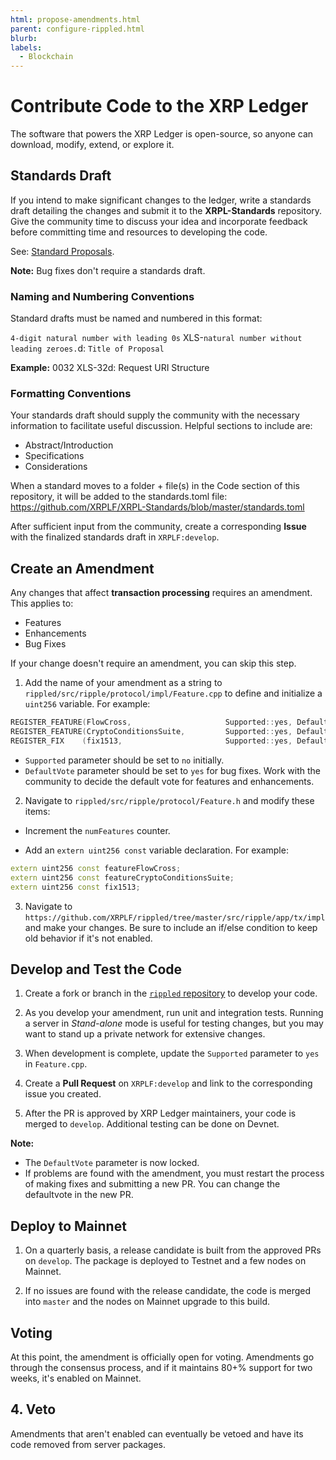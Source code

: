 ```yaml
---
html: propose-amendments.html
parent: configure-rippled.html
blurb: 
labels:
  - Blockchain
---
```

# Contribute Code to the XRP Ledger

The software that powers the XRP Ledger is open-source, so anyone can download, modify, extend, or explore it.


## Standards Draft

If you intend to make significant changes to the ledger, write a standards draft detailing the changes and submit it to the **XRPL-Standards** repository. Give the community time to discuss your idea and incorporate feedback before committing time and resources to developing the code.

See: [Standard Proposals](https://github.com/XRPLF/XRPL-Standards/discussions/categories/standard-proposals).

**Note:** Bug fixes don't require a standards draft.


### Naming and Numbering Conventions

Standard drafts must be named and numbered in this format:

`4-digit natural number with leading 0s` XLS-`natural number without leading zeroes.`d: `Title of Proposal`

**Example:** 0032 XLS-32d: Request URI Structure


### Formatting Conventions

Your standards draft should supply the community with the necessary information to facilitate useful discussion. Helpful sections to include are:

- Abstract/Introduction
- Specifications
- Considerations


<!-- This hasn't been updated since 2021; is this step from the README valid? -->
When a standard moves to a folder + file(s) in the Code section of this repository, it will be added to the standards.toml file: https://github.com/XRPLF/XRPL-Standards/blob/master/standards.toml

<!-- How much is enough discussion? The README mentions creating an issue to reference in the PR, but this doesn't seem to be happening in practice. -->
After sufficient input from the community, create a corresponding **Issue** with the finalized standards draft in `XRPLF:develop`.


## Create an Amendment

Any changes that affect **transaction processing** requires an amendment. This applies to:

- Features
- Enhancements
- Bug Fixes

If your change doesn't require an amendment, you can skip this step.

1. Add the name of your amendment as a string to `rippled/src/ripple/protocol/impl/Feature.cpp` to define and initialize a  `uint256` variable. For example:

```cpp
REGISTER_FEATURE(FlowCross,                     Supported::yes, DefaultVote::yes);
REGISTER_FEATURE(CryptoConditionsSuite,         Supported::yes, DefaultVote::no);
REGISTER_FIX    (fix1513,                       Supported::yes, DefaultVote::yes);
```

  - `Supported` parameter should be set to `no` initially.
  - `DefaultVote` parameter should be set to `yes` for bug fixes. Work with the community to decide the default vote for features and enhancements.

2. Navigate to `rippled/src/ripple/protocol/Feature.h` and modify these items:

  - Increment the `numFeatures` counter.

  - Add an `extern uint256 const` variable declaration. For example:

```cpp
extern uint256 const featureFlowCross;
extern uint256 const featureCryptoConditionsSuite;
extern uint256 const fix1513;
```

3. Navigate to `https://github.com/XRPLF/rippled/tree/master/src/ripple/app/tx/impl` and make your changes. Be sure to include an if/else condition to keep old behavior if it's not enabled.

## Develop and Test the Code

1. Create a fork or branch in the [`rippled` repository](https://github.com/XRPLF/rippled) to develop your code.

2. As you develop your amendment, run unit and integration tests. Running a server in *Stand-alone* mode is useful for testing changes, but you may want to stand up a private network for extensive changes.

3. When development is complete, update the `Supported` parameter to `yes` in `Feature.cpp`.

4. Create a **Pull Request** on `XRPLF:develop` and link to the corresponding issue you created.

5. After the PR is approved by XRP Ledger maintainers, your code is merged to `develop`. Additional testing can be done on Devnet.

**Note:**
  - The `DefaultVote` parameter is now locked.
  - If problems are found with the amendment, you must restart the process of making fixes and submitting a new PR. You can change the defaultvote in the new PR.

## Deploy to Mainnet

1. On a quarterly basis, a release candidate is built from the approved PRs on `develop`. The package is deployed to Testnet and a few nodes on Mainnet.

2. If no issues are found with the release candidate, the code is merged into `master` and the nodes on Mainnet upgrade to this build.


## Voting

At this point, the amendment is officially open for voting. Amendments go through the consensus process, and if it maintains 80+% support for two weeks, it's enabled on Mainnet.

## 4. Veto

Amendments that aren't enabled can eventually be vetoed and have its code removed from server packages.